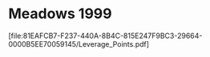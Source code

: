 # Meadows 1999
[file:81EAFCB7-F237-440A-8B4C-815E247F9BC3-29664-0000B5EE70059145/Leverage_Points.pdf]

<!-- #perusable How can I use these leverage points to upgrade my [[§Scientific Productivity]]? -->

<!-- {BearID:7E58B91B-7D66-42B6-8509-C5458F9537EE-29664-0000B5EBD1732986} -->
